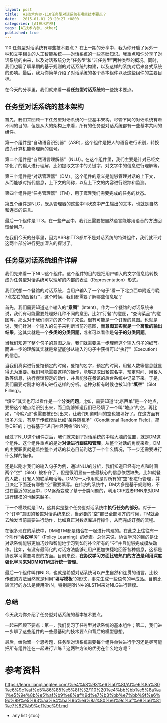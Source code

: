 ```yaml
---
layout: post
title:  AI技术内参-110任务型对话系统有哪些技术要点？
date:   2015-01-01 23:20:27 +0800
categories: [AI技术内参]
tags: [AI技术内参, other]
published: true
---
```




110 任务型对话系统有哪些技术要点？
在上一期的分享中，我为你开启了另外一种和文字相关的人工智能系统——对话系统的一些基础知识。我重点和你分享了对话系统的由来，以及对话系统分为“任务型”和“非任务型”两种类型的概况。同时，我们也聊了聊早期的基于规则的对话系统的构建，以及这样的系统对后来各式系统的影响。最后，我为你简单介绍了对话系统的各个基本组件以及这些组件的主要目标。

在今天的分享里，我们就来看一看**任务型对话系统**的一些技术要点。

## 任务型对话系统的基本架构

首先，我们来回顾一下任务型对话系统的一些基本架构。尽管不同的对话系统有着不同的目的，但是从大的架构上来看，所有的任务型对话系统都有一些基本共同的组件。

第一个组件是“自动语音识别器”（ASR），这个组件是把人的语音进行识别，转换成为计算机能够理解的信号。

第二个组件是“自然语言理解器”（NLU）。在这个组件里，我们主要是针对已经文字化了的输入进行理解，比如提取文字中的关键字，对文字中的信息进行理解等。

第三个组件是“对话管理器”（DM）。这个组件的意义是能够管理对话的上下文，从而能够对指代信息，上下文的简称，以及上下文的内容进行跟踪和监测。

第四个组件是“任务管理器”（TM），用于管理我们需要完成的任务的状态。

第五个组件是NLG，既从管理器的这些中间状态中产生输出的文本，也就是自然和连贯的语言。

最后一个组件是TTS。在一些产品中，我们还需要把自然语言能够用语音的方法回馈给用户。

在我们今天的分享里，因为ASR和TTS都并不是对话系统的特殊组件，我们就不对这两个部分进行更加深入的探讨了。

## 任务型对话系统组件详解

我们先来看一下NLU这个组件。这个组件的目的是把用户输入的文字信息给转换成为任务型对话系统可以理解的内部的表征（Representation）形式。

我们试想一个餐馆的对话系统，当用户输入了一个句子“看一下北京西单附近今晚7点左右的西餐厅”，这个时候，我们都需要了解哪些信息呢？

首先，我们需要知道这个输入的“**意图**”（Intent）。作为一个餐馆的对话系统来说，我们有可能需要处理好几种不同的意图，比如“订餐”的意图，“查询菜品”的意图等。那么对于我们刚才的这个句子来说，很有可能是一个订餐的意图。也就是说，我们针对一个输入的句子来判断当前的意图，而**意图其实就是一个离散的输出结果**。这其实就是一个**多类的分类问题**，或者可以看作是**句子的分类问题**。

当我们知道了整个句子的意图之后，我们就需要进一步理解这个输入句子的细节。而进一步的理解其实就是希望能够从输入的句子中获得可以“执行”（Execution）的信息。

当我们真实进行餐馆预定的时候，餐馆的名字，预定的时间，用餐人数等信息就显得尤为重要。我们可能需要这样的操作，能够提取出餐馆名字、预定时间、用餐人数等信息，执行餐馆预定的动作，并且能够在餐馆的后台系统中记录下来。于是，我们需要对刚才的语句进行这样的分析。这种分析有时候也被叫作“**填空**”（Slot Filling）。

“填空”其实也可以看作是一个**分类问题**。比如，需要知道“北京西单”是一个地点，要把这个地点给识别出来，而且能够知道我们已经填了一个叫“地点”的空。再比如，“今晚7点”也需要被识别出来，让我们知道时间的空也被填好了。在这方面有很多方法，有基于传统模型比如“条件随机场”（Conditional Random Field），简称CRF的；也有基于“递归神经网络”RNN的。

经过了NLU这个组件之后，我们就来到了对话系统的中枢大脑的位置，就是DM这个组件。这个组件重点的是对**对话进行跟踪和管理**。从整个对话的角度来看，DM的主要职责就是监控整个对话的状态目前到达了一个什么情况，下一步还需要进行什么样的操作。

还是以刚才我们的输入句子为例，通过NLU的分析，我们知道已经有地点和时间两个“空”（Slot）被补齐了，但是很明显有一些最核心的信息依然缺失，比如就餐的人数，订餐人的联系电话等。DM的一大作用就是对所有的“空”都进行管理，并且决定下面还有哪些“空”需要填写。在传统的系统中，DM大多是基于规则的，不过在最近的发展中，DM逐渐变成了基于分类问题的，利用CRF或者RNN来对DM进行建模的也越来越多。

下一个模块就是TM。这其实是整个任务型对话系统中**执行任务的部分**。对于一个“订单”意图的餐馆对话系统来说，当必要的“空”都已全部填齐的时候，TM就会去触发当前需要进行动作，比如真正对数据库进行操作，从而完成订餐的流程。

在很多现在的系统中，DM和TM都是结合在一起进行构建的。在此之上往往有一个叫作“**协议学习**”（Policy Learning）的步骤。总体来说，协议学习的目的是让对话系统能够更加巧妙和智能地学习到如何补全所有的“空”并且能够完成模块动作。比如，有没有最简化的对话方法能够让用户更加快捷地回答各种信息，这都是协议学习需要考虑的方面。目前来说，**在协议学习方面比较热门的方法是利用深度强化学习来对DM和TM进行统一管理**。

最后一个组件叫作NLG，也就是希望对话系统可以产生自然和连贯的语言。比较传统的方法当然就是利用“**填写模板**”的形式，事先生成一些语句的半成品。目前比较流行的办法是使用RNN，特别是RNN中的LSTM来对NLG进行建模。

## 总结

今天我为你介绍了任务型对话系统的基本技术要点。

一起来回顾下要点：第一，我们复习了任务型对话系统的基本组件；第二，我们进一步聊了这些组件的一些最基础的技术要点和背后的模型思想。

最后，给你留一个思考题，任务型对话系统需要每个组件单独进行学习还是尽可能把所有组件连在一起进行训练？这两种方法的优劣在什么地方呢？




# 参考资料

https://learn.lianglianglee.com/%e4%b8%93%e6%a0%8f/AI%e6%8a%80%e6%9c%af%e5%86%85%e5%8f%82/110%20%e4%bb%bb%e5%8a%a1%e5%9e%8b%e5%af%b9%e8%af%9d%e7%b3%bb%e7%bb%9f%e6%9c%89%e5%93%aa%e4%ba%9b%e6%8a%80%e6%9c%af%e8%a6%81%e7%82%b9%ef%bc%9f.md

* any list
{:toc}
